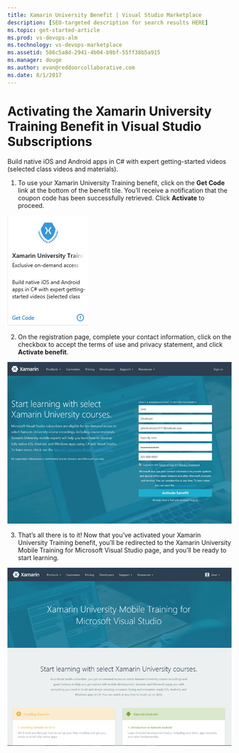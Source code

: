 ```yaml
---
title: Xamarin University Benefit | Visual Studio Marketplace
description: [SEO-targeted description for search results HERE]
ms.topic: get-started-article
ms.prod: vs-devops-alm
ms.technology: vs-devops-marketplace
ms.assetid: 586c5a8d-2941-4b04-b9bf-55ff38b5a915
ms.manager: douge
ms.author: evan@reddoorcollaborative.com
ms.date: 8/1/2017
---
```


# Activating the Xamarin University Training Benefit in Visual Studio Subscriptions

Build native iOS and Android apps in C# with expert getting-started videos (selected class videos and materials).  

1.	To use your Xamarin University Training benefit, click on the **Get Code** link at the bottom of the benefit tile.   You’ll receive a notification that the coupon code has been successfully retrieved.  Click **Activate** to proceed.

![Xamarin University Training Benefit Tile](_img\vs-xamarin\vs-xamarin-tile.png)

2.	On the registration page, complete your contact information, click on the checkbox to accept the terms of use and privacy statement, and click **Activate benefit**. 

![Xamarin University Training Benefit Registration](_img\vs-xamarin\vs-xamarin-registration-resized.png)


3.	That’s all there is to it!  Now that you’ve activated your Xamarin University Training benefit, you’ll be redirected to the Xamarin University Mobile Training for Microsoft Visual Studio page, and you’ll be ready to start learning.  

![Xamarin University Training Benefit Home Page](_img\vs-xamarin\vs-xamarin-home-resized.png)
